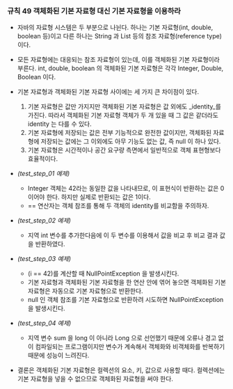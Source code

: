 ### 규칙 49 객체화된 기본 자료형 대신 기본 자료형을 이용하라

* 자바의 자료형 시스템은 두 부분으로 나뉜다. 하나는 기본 자료형(int, double, boolean 등)이고 다른 하나는 String 과 List 등의 참조 자료형(reference type)이다.
* 모든 자료형에는 대응되는 참조 자료형이 있는데, 이를 객체화된 기본 자료형이라 부른다. int, double, boolean 의 객체화된 기본 자료형은 각각 Integer, Double, Boolean 이다.

* 기본 자료형과 객체화된 기본 자료형 사이에는 세 가지 큰 차이점이 있다.
  1. 기본 자료형은 값만 가지지만 객체화된 기본 자료형은 값 외에도 _identity_를 가진다. 따라서 객체화된 기본 자료형 객체가 두 개 있을 때 그 값은 같더라도 identity 는 다를 수 있다.
  2. 기본 자료형에 저장되는 값은 전부 기능적으로 완전한 값이지만, 객체화된 자료형에 저장되는 값에는 그 이외에도 아무 기능도 없는 값, 즉 null 이 하나 있다.
  3. 기본 자료형은 시간적이나 공간 요구량 측면에서 일반적으로 객체 표현형보다 효율적이다.

* _(test_step_01 예제)_
  * Integer 객체는 42라는 동일한 값을 나타내므로, 이 표현식이 반환하는 값은 0이어야 한다. 하지만 실제로 반환되는 값은 1이다.
  * == 연산자는 객체 참조를 통해 두 객체의 identity를 비교함을 주의하자.
* _(test_step_02 예제)_
  * 지역 int 변수를 추가한다음에 이 두 변수를 이용해서 값을 비교 후 비교 결과 값을 반환하였다.
* _(test_step_03 예제)_
  * (i == 42)를 계산할 때 NullPointException 을 발생시킨다.
  * 기본 자료형과 객체화된 기본 자료형을 한 연산 안에 엮어 놓으면 객체화된 기본 자료형은 자동으로 기본 자료형으로 반환한다.
  * null 인 객체 참조를 기본 자료형으로 반환하려 시도하면 NullPointException 을 발생시킨다.
* _(test_step_04 예제)_
  * 지역 변수 sum 을 long 이 아니라 Long 으로 선언했기 때문에 오류나 경고 없이 컴파일되는 프로그램이지만 변수가 계속해서 객체화와 비객체화를 반복하기 때문에 성능이 느려진다.

* 결론은 객체화된 기본 자료형은 컬렉션의 요소, 키, 값으로 사용할 때다. 컬렉션에는 기본 자료형을 넣을 수 없으므로 객체화된 자료형을 써야 한다.
